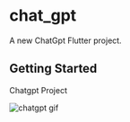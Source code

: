# chat_gpt

A new ChatGpt Flutter project.

## Getting Started

Chatgpt Project 

![chatgpt gif](https://github.com/Nayemuzzaman/chat_gpt/assets/12158468/2afec9ee-2ca9-4c84-b887-93f068b286da)
